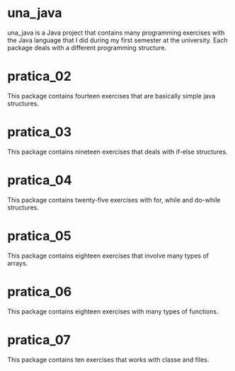 # una_java
una_java is a Java project that contains many programming exercises with the Java language that I did during my first semester at the university.
Each package deals with a different programming structure.

# pratica_02
This package contains fourteen exercises that are basically simple java structures.

# pratica_03
This package contains nineteen exercises that deals with if-else structures.

# pratica_04
This package contains twenty-five exercises with for, while and do-while structures.

# pratica_05
This package contains eighteen exercises that involve many types of arrays.

# pratica_06
This package contains eighteen exercises with many types of functions.

# pratica_07
This package contains ten exercises that works with classe and files.
